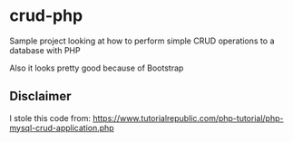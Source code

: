 # crud-php

Sample project looking at how to perform simple CRUD operations to a database with PHP

Also it looks pretty good because of Bootstrap

## Disclaimer

I stole this code from: https://www.tutorialrepublic.com/php-tutorial/php-mysql-crud-application.php

